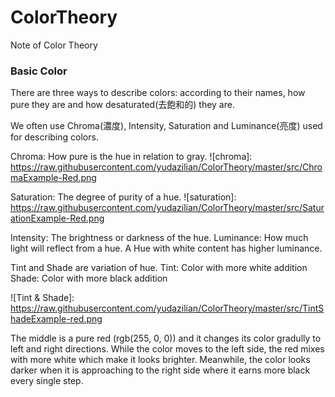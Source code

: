 # ColorTheory
Note of Color Theory

### Basic Color

There are three ways to describe colors: according to their names, how pure they are and how desaturated(去飽和的) they are. 

We often use Chroma(濃度), Intensity, Saturation and Luminance(亮度) used for describing colors.

Chroma: How pure is the hue in relation to gray.
![chroma]: https://raw.githubusercontent.com/yudazilian/ColorTheory/master/src/ChromaExample-Red.png

Saturation: The degree of purity of a hue.
![saturation]: https://raw.githubusercontent.com/yudazilian/ColorTheory/master/src/SaturationExample-Red.png

Intensity: The brightness or darkness of the hue.
Luminance: How much light will reflect from a hue. A Hue with white content has higher luminance.

Tint and Shade are variation of hue.
Tint: Color with more white addition
Shade: Color with more black addition

![Tint & Shade]: https://raw.githubusercontent.com/yudazilian/ColorTheory/master/src/TintShadeExample-red.png

The middle is a pure red (rgb(255, 0, 0)) and it changes its color gradully to left and right directions.
While the color moves to the left side, the red mixes with more white which make it looks brighter.
Meanwhile, the color looks darker when it is approaching to the right side where it earns more black every single step.



